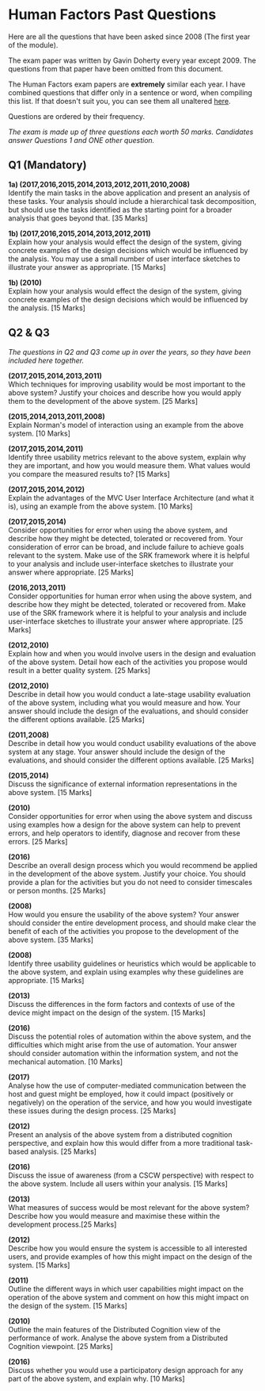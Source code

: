 
# Human Factors Past Questions

Here are all the questions that have been asked since 2008 (The first year of the module).

The exam paper was written by Gavin Doherty every year except 2009. The questions from that paper have been omitted from this document.

The Human Factors exam papers are **extremely** similar each year. I have combined questions that differ only in a sentence or word, when compiling this list. If that doesn't suit you, you can see them all unaltered [here](https://github.com/nating/trinity-cs-website/blob/master/assets/notes/fourth-year/human-factors/human-factors-questions.md).

Questions are ordered by their frequency.

*The exam is made up of three questions each worth 50 marks. Candidates answer Questions 1 and ONE other question.*

## Q1 (Mandatory)

**1a) (2017,2016,2015,2014,2013,2012,2011,2010,2008)**  
Identify the main tasks in the above application and present an analysis of these tasks. Your analysis should include a hierarchical task decomposition, but should use the tasks identified as the starting point for a broader analysis that goes beyond that. [35 Marks]

**1b) (2017,2016,2015,2014,2013,2012,2011)**  
Explain how your analysis would effect the design of the system, giving concrete examples of the design decisions which would be influenced by the analysis. You may use a small number of user interface sketches to illustrate your answer as appropriate. [15 Marks]

**1b) (2010)**  
Explain how your analysis would effect the design of the system, giving concrete examples of the design decisions which would be influenced by the analysis. [15 Marks]

## Q2 & Q3

*The questions in Q2 and Q3 come up in over the years, so they have been included here together.*

**(2017,2015,2014,2013,2011)**  
Which techniques for improving usability would be most important to the above system? Justify your choices and describe how you would apply them to the development of the above system. [25 Marks]

**(2015,2014,2013,2011,2008)**  
Explain Norman's model of interaction using an example from the above system. [10 Marks]

**(2017,2015,2014,2011)**  
Identify three usability metrics relevant to the above system, explain why they are important, and how you would measure them. What values would you compare the measured results to? [15 Marks]

**(2017,2015,2014,2012)**  
Explain the advantages of the MVC User Interface Architecture (and what it is), using an example from the above system. [10 Marks]

**(2017,2015,2014)**  
Consider opportunities for error when using the above system, and describe how they might be detected, tolerated or recovered from. Your consideration of error can be broad, and include failure to achieve goals relevant to the system. Make use of the SRK framework where it is helpful to your analysis and include user-interface sketches to illustrate your answer where appropriate. [25 Marks]

**(2016,2013,2011)**  
Consider opportunities for human error when using the above system, and describe how they might be detected, tolerated or recovered from. Make use of the SRK framework where it is helpful to your analysis and include user-interface sketches to illustrate your answer where appropriate. [25 Marks]

**(2012,2010)**  
Explain how and when you would involve users in the design and evaluation of the above system. Detail how each of the activities you propose would result in a better quality system. [25 Marks]

**(2012,2010)**  
Describe in detail how you would conduct a late-stage usability evaluation of the above system, including what you would measure and how. Your answer should include the design of the evaluations, and should consider the different options available. [25 Marks]

**(2011,2008)**  
Describe in detail how you would conduct usability evaluations of the above system at any stage. Your answer should include the design of the evaluations, and should consider the different options available. [25 Marks]

**(2015,2014)**  
Discuss the significance of external information representations in the above system. [15 Marks]

**(2010)**  
Consider opportunities for error when using the above system and discuss using examples how a design for the above system can help to prevent errors, and help operators to identify, diagnose and recover from these errors. [25 Marks]

**(2016)**  
Describe an overall design process which you would recommend be applied in the development of the above system. Justify your choice. You should provide a plan for the activities but you do not need to consider timescales or person months. [25 Marks]

**(2008)**  
How would you ensure the usability of the above system? Your answer should consider the entire development process, and should make clear the benefit of each of the activities you propose to the development of the above system. [35 Marks]

**(2008)**  
Identify three usability guidelines or heuristics which would be applicable to the above system, and explain using examples why these guidelines are appropriate. [15 Marks]

**(2013)**  
Discuss the differences in the form factors and contexts of use of the device might impact on the design of the system. [15 Marks]

**(2016)**  
Discuss the potential roles of automation within the above system, and the difficulties which might arise from the use of automation. Your answer should consider automation within the information system, and not the mechanical automation. [10 Marks]

**(2017)**  
Analyse how the use of computer-mediated communication between the host and guest might be employed, how it could impact (positively or negatively) on the operation of the service, and how you would investigate these issues during the design process. [25 Marks]

**(2012)**  
Present an analysis of the above system from a distributed cognition perspective, and explain how this would differ from a more traditional task-based analysis. [25 Marks]

**(2016)**  
Discuss the issue of awareness (from a CSCW perspective) with respect to the above system. Include all users within your analysis. [15 Marks]

**(2013)**  
What measures of success would be most relevant for the above system? Describe how you would measure and maximise these within the development process.[25 Marks]

**(2012)**  
Describe how you would ensure the system is accessible to all interested users, and provide examples of how this might impact on the design of the system. [15 Marks]

**(2011)**  
Outline the different ways in which user capabilities might impact on the operation of the above system and comment on how this might impact on the design of the system. [15 Marks]

**(2010)**  
Outline the main features of the Distributed Cognition view of the performance of work. Analyse the above system from a Distributed Cognition viewpoint. [25 Marks]

**(2016)**  
Discuss whether you would use a participatory design approach for any part of the above system, and explain why. [10 Marks]
